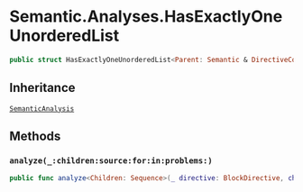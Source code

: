 # Semantic.Analyses.HasExactlyOneUnorderedList

``` swift
public struct HasExactlyOneUnorderedList<Parent: Semantic & DirectiveConvertible, ListElement: Markup>: SemanticAnalysis 
```

## Inheritance

[`SemanticAnalysis`](/SemanticAnalysis)

## Methods

### `analyze(_:children:source:for:in:problems:)`

``` swift
public func analyze<Children: Sequence>(_ directive: BlockDirective, children: Children, source: URL?, for bundle: DocumentationBundle, in context: DocumentationContext, problems: inout [Problem]) -> [ListElement]? where Children.Element == Markup 
```
